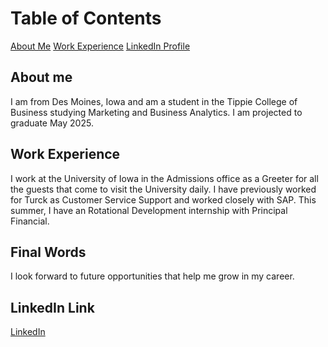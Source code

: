 # Table of Contents
[About Me](https://github.com/rcfitzgerald/hello-world/edit/main/README.md#about-me)
[Work Experience](https://github.com/rcfitzgerald/hello-world/edit/main/README.md#work-experience)
[LinkedIn Profile](https://github.com/rcfitzgerald/hello-world/edit/main/README.md#linkedin-link)
## About me
I am from Des Moines, Iowa and am a student in the Tippie College of Business studying Marketing and Business Analytics. I am projected to graduate May 2025. 
## Work Experience
I work at the University of Iowa in the Admissions office as a Greeter for all the guests that come to visit the University daily. I have previously worked for Turck as Customer Service Support and worked closely with SAP. This summer, I have an Rotational Development internship with Principal Financial. 
## Final Words
I look forward to future opportunities that help me grow in my career.
## LinkedIn Link
[LinkedIn](https://www.linkedin.com/in/rose-fitzgerald-895058252/)
